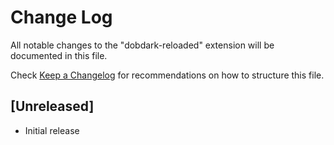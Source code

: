 # Change Log
All notable changes to the "dobdark-reloaded" extension will be documented in this file.

Check [Keep a Changelog](http://keepachangelog.com/) for recommendations on how to structure this file.

## [Unreleased]
- Initial release
